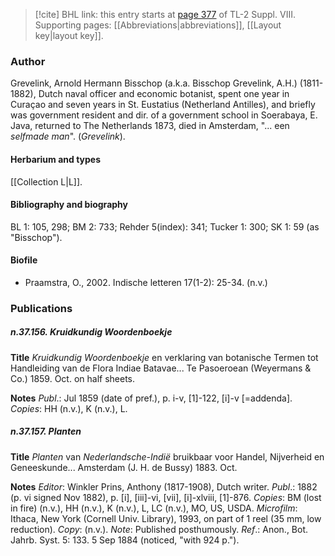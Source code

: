 > [!cite] BHL link: this entry starts at [page 377](https://www.biodiversitylibrary.org/item/103832#page/389/mode/1up) of TL-2 Suppl. VIII.
> Supporting pages: [[Abbreviations|abbreviations]], [[Layout key|layout key]].

### Author

Grevelink, Arnold Hermann Bisschop (a.k.a. Bisschop Grevelink, A.H.) (1811-1882), Dutch naval officer and economic botanist, spent one year in Curaçao and seven years in St. Eustatius (Netherland Antilles), and briefly was government resident and dir. of a government school in Soerabaya, E. Java, returned to The Netherlands 1873, died in Amsterdam, "... een *selfmade man*". (*Grevelink*).

#### Herbarium and types

[[Collection L|L]].

#### Bibliography and biography

BL 1: 105, 298; BM 2: 733; Rehder 5(index): 341; Tucker 1: 300; SK 1: 59 (as "Bisschop").

#### Biofile

- Praamstra, O., 2002. Indische letteren 17(1-2): 25-34. (n.v.)

### Publications

##### n.37.156. Kruidkundig Woordenboekje

**Title**
*Kruidkundig Woordenboekje* en verklaring van botanische Termen tot Handleiding van de Flora Indiae Batavae... Te Pasoeroean (Weyermans & Co.) 1859. Oct. on half sheets.

**Notes**
*Publ*.: Jul 1859 (date of pref.), p. i-v, \[1\]-122, \[i\]-v \[=addenda\]. *Copies*: HH (n.v.), K (n.v.), L.

##### n.37.157. Planten

**Title**
*Planten* van *Nederlandsche-Indië* bruikbaar voor Handel, Nijverheid en Geneeskunde... Amsterdam (J. H. de Bussy) 1883. Oct.

**Notes**
*Editor*: Winkler Prins, Anthony (1817-1908), Dutch writer.
*Publ*.: 1882 (p. vi signed Nov 1882), p. \[i\], \[iii\]-vi, \[vii\], \[i\]-xlviii, \[1\]-876. *Copies*: BM (lost in fire) (n.v.), HH (n.v.), K (n.v.), L, LC (n.v.), MO, US, USDA. *Microfilm*: Ithaca, New York (Cornell Univ. Library), 1993, on part of 1 reel (35 mm, low reduction). *Copy*: (n.v.).
*Note*: Published posthumously.
*Ref*.: Anon., Bot. Jahrb. Syst. 5: 133. 5 Sep 1884 (noticed, "with 924 p.").

